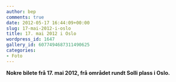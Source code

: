 ```yaml
---
author: bep
comments: true
date: 2012-05-17 16:44:09+00:00
slug: 17-mai-2012-i-oslo
title: 17. mai 2012 i Oslo
wordpress_id: 1647
gallery_id: 6077494687311490625
categories:
- Foto
---
```


**Nokre bilete frå 17. mai 2012, frå området rundt Solli plass i Oslo.**


